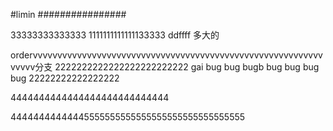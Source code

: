 #limin
################

33333333333333
1111111111111133333
ddffff
多大的

ordervvvvvvvvvvvvvvvvvvvvvvvvvvvvvvvvvvvvvvvvvvvvvvvvvvvvvvvvvvvvvvvv分支
2222222222222222222222222
gai bug bug bugb  bug  bug  bug bug 22222222222222222 


4444444444444444444444444444  

44444444444445555555555555555555555555555555